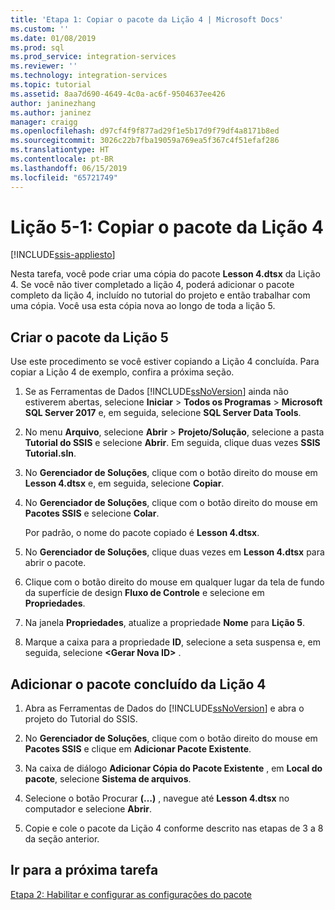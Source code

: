 ```yaml
---
title: 'Etapa 1: Copiar o pacote da Lição 4 | Microsoft Docs'
ms.custom: ''
ms.date: 01/08/2019
ms.prod: sql
ms.prod_service: integration-services
ms.reviewer: ''
ms.technology: integration-services
ms.topic: tutorial
ms.assetid: 8aa7d690-4649-4c0a-ac6f-9504637ee426
author: janinezhang
ms.author: janinez
manager: craigg
ms.openlocfilehash: d97cf4f9f877ad29f1e5b17d9f79df4a8171b8ed
ms.sourcegitcommit: 3026c22b7fba19059a769ea5f367c4f51efaf286
ms.translationtype: HT
ms.contentlocale: pt-BR
ms.lasthandoff: 06/15/2019
ms.locfileid: "65721749"
---
```

# <a name="lesson-5-1-copy-the-lesson-4-package"></a>Lição 5-1: Copiar o pacote da Lição 4

[!INCLUDE[ssis-appliesto](../includes/ssis-appliesto-ssvrpluslinux-asdb-asdw-xxx.md)]



Nesta tarefa, você pode criar uma cópia do pacote **Lesson 4.dtsx** da Lição 4. Se você não tiver completado a lição 4, poderá adicionar o pacote completo da lição 4, incluído no tutorial do projeto e então trabalhar com uma cópia. Você usa esta cópia nova ao longo de toda a lição 5.  
  
## <a name="create-the-lesson-5-package"></a>Criar o pacote da Lição 5  
  
Use este procedimento se você estiver copiando a Lição 4 concluída.  Para copiar a Lição 4 de exemplo, confira a próxima seção.

1.  Se as Ferramentas de Dados [!INCLUDE[ssNoVersion](../includes/ssnoversion-md.md)] ainda não estiverem abertas, selecione **Iniciar** > **Todos os Programas** > **Microsoft SQL Server 2017** e, em seguida, selecione **SQL Server Data Tools**.

2.  No menu **Arquivo**, selecione **Abrir** > **Projeto/Solução**, selecione a pasta **Tutorial do SSIS** e selecione **Abrir**.  Em seguida, clique duas vezes **SSIS Tutorial.sln**.

3.  No **Gerenciador de Soluções**, clique com o botão direito do mouse em **Lesson 4.dtsx** e, em seguida, selecione **Copiar**.

4.  No **Gerenciador de Soluções**, clique com o botão direito do mouse em **Pacotes SSIS** e selecione **Colar**.

    Por padrão, o nome do pacote copiado é **Lesson 4.dtsx**.

5.  No **Gerenciador de Soluções**, clique duas vezes em **Lesson 4.dtsx** para abrir o pacote.

6.  Clique com o botão direito do mouse em qualquer lugar da tela de fundo da superfície de design **Fluxo de Controle** e selecione em **Propriedades**.

7.  Na janela **Propriedades**, atualize a propriedade **Nome** para **Lição 5**.

8.  Marque a caixa para a propriedade **ID**, selecione a seta suspensa e, em seguida, selecione **\<Gerar Nova ID>** .

## <a name="add-the-completed-lesson-4-package"></a>Adicionar o pacote concluído da Lição 4

1.  Abra as Ferramentas de Dados do [!INCLUDE[ssNoVersion](../includes/ssnoversion-md.md)] e abra o projeto do Tutorial do SSIS.

2.  No **Gerenciador de Soluções**, clique com o botão direito do mouse em **Pacotes SSIS** e clique em **Adicionar Pacote Existente**.

3.  Na caixa de diálogo **Adicionar Cópia do Pacote Existente** , em **Local do pacote**, selecione **Sistema de arquivos**.

4.  Selecione o botão Procurar **(…)** , navegue até **Lesson 4.dtsx** no computador e selecione **Abrir**.

5.  Copie e cole o pacote da Lição 4 conforme descrito nas etapas de 3 a 8 da seção anterior.
  
## <a name="go-to-next-task"></a>Ir para a próxima tarefa  
[Etapa 2: Habilitar e configurar as configurações do pacote](../integration-services/lesson-5-2-enabling-and-configuring-package-configurations.md)  
  
